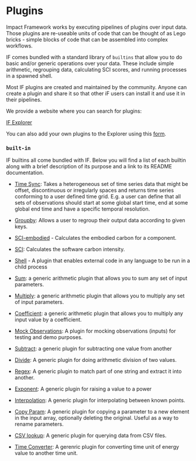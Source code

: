 # Plugins

Impact Framework works by executing pipelines of plugins over input data. Those plugins are re-useable units of code that can be thought of as Lego bricks - simple blocks of code that can be assembled into complex workflows.

IF comes bundled with a standard library of `builtins` that allow you to do basic and/or generic operations over your data. These include simple arithmetic, regrouping data, calculating SCI scores, and running processes in a spawned shell.

Most IF plugins are created and maintained by the community. Anyone can create a plugin and share it so that other iF users can install it and use it in their pipelines.

We provide a website where you can search for plugins:

[IF Explorer](https://explorer.if.greensoftware.foundation)

You can also add your own plugins to the Explorer using this [form](https://wiki.greensoftware.foundation/how-to-add-plugins).

### `built-in`

IF builtins all come bundled with IF. Below you will find a list of each builtin along with a brief description of its purpose and a link to its README documentation.

- [Time Sync](https://github.com/Green-Software-Foundation/if/tree/main/src/builtins#readme): Takes a heterogeneous set of time series data that might be offset, discontinuous or irregularly spaces and returns time series conforming to a user defined time grid. E.g. a user can define that all sets of observations should start at some global start time, end at some global end time and have a specific temporal resolution.

- [Groupby](https://github.com/Green-Software-Foundation/if/tree/main/src/builtins#readme): Allows a user to regroup their output data according to given keys.

- [SCI-embodied](https://github.com/Green-Software-Foundation/if/tree/main/src/builtins/sci-embodied) - Calculates the embodied carbon for a component.

- [SCI](https://github.com/Green-Software-Foundation/if/tree/main/src/builtins/sci): Calculates the software carbon intensity.
- [Shell](https://github.com/Green-Software-Foundation/if/tree/main/src/builtins/shell) - A plugin that enables external code in any language to be run in a child process

- [Sum](https://github.com/Green-Software-Foundation/if/tree/main/src/builtins/sum): a generic arithmetic plugin that allows you to sum any set of input parameters.
- [Multiply](https://github.com/Green-Software-Foundation/if/tree/main/src/builtins/multiply): a generic arithmetic plugin that allows you to multiply any set of input parameters.
- [Coefficient](https://github.com/Green-Software-Foundation/if/tree/main/src/builtins/coefficient): a generic arithmetic plugin that allows you to multiply any input value by a coefficient.

- [Mock Observations](https://github.com/Green-Software-Foundation/if/tree/main/src/builtins/mock-observations): A plugin for mocking observations (inputs) for testing and demo purposes.
- [Subtract](https://github.com/Green-Software-Foundation/if/tree/main/src/builtins/subtract): a generic plugin for subtracting one value from another

- [Divide](https://github.com/Green-Software-Foundation/if/tree/main/src/builtins/divide): A generic plugin for doing arithmetic division of two values.
- [Regex](https://github.com/Green-Software-Foundation/if/tree/main/src/builtins/regex): A generic plugin to match part of one string and extract it into another.

- [Exponent](https://github.com/Green-Software-Foundation/if/tree/main/src/builtins/exponent): A generic plugin for raising a value to a power

- [Interpolation](https://github.com/Green-Software-Foundation/if/tree/main/src/builtins/interpolation): A generic plugin for interpolating between known points.

- [Copy Param](https://github.com/Green-Software-Foundation/if/tree/main/src/builtins/copy-param): A generic plugin for copying a parameter to a new element in the input array, optionally deleting the original. Useful as a way to rename parameters.

- [CSV lookup](https://github.com/Green-Software-Foundation/if/blob/main/src/if-run/builtins/csv-lookup/README.md): A generic plugin for querying data from CSV files.

- [Time Converter](https://github.com/Green-Software-Foundation/if/blob/main/src/if-run/builtins/time-converter/README.md): A gerenric plugin for converting time unit of energy value to another time unit.
